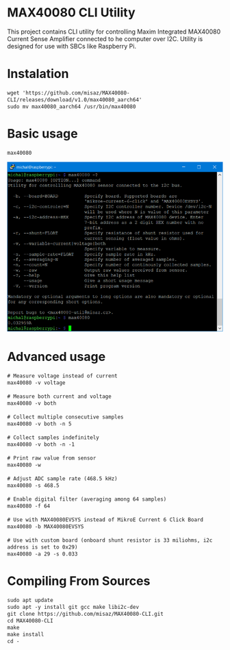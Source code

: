 # MAX40080 CLI Utility
This project contains CLI utility for controlling Maxim Integrated MAX40080 Current Sense Amplifier connected to he computer over I2C. Utility is designed for use with SBCs like Raspberry Pi.

# Instalation

```
wget 'https://github.com/misaz/MAX40080-CLI/releases/download/v1.0/max40080_aarch64'
sudo mv max40080_aarch64 /usr/bin/max40080
```

# Basic usage

```
max40080
```

![Basic usage of max40080 CLI util](readme_assets/basic-usage.png)

# Advanced usage
```
# Measure voltage instead of current
max40080 -v voltage

# Measure both current and voltage
max40080 -v both

# Collect multiple consecutive samples
max40080 -v both -n 5

# Collect samples indefinitely
max40080 -v both -n -1

# Print raw value from sensor
max40080 -w

# Adjust ADC sample rate (468.5 kHz)
max40080 -s 468.5

# Enable digital filter (averaging among 64 samples)
max40080 -f 64

# Use with MAX40080EVSYS instead of MikroE Current 6 Click Board
max40080 -b MAX40080EVSYS

# Use with custom board (onboard shunt resistor is 33 miliohms, i2c address is set to 0x29)
max40080 -a 29 -s 0.033
```

# Compiling From Sources

```
sudo apt update
sudo apt -y install git gcc make libi2c-dev
git clone https://github.com/misaz/MAX40080-CLI.git
cd MAX40080-CLI
make
make install
cd -
```
